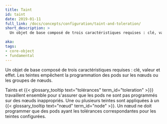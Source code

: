 ```yaml
---
title: Taint
id: taint
date: 2019-01-11
full_link: /docs/concepts/configuration/taint-and-toleration/
short_description: >
  Un objet de base composé de trois caractéristiques requises : clé, valeur et effet. Les teintes empêchent la programmation des pods sur les nœuds ou les groupes de nœuds.

aka:
tags:
- core-object
- fundamental
---
```

 Un objet de base composé de trois caractéristiques requises : clé, valeur et effet. Les teintes empêchent la programmation des pods sur les nœuds ou les groupes de nœuds.

<!--more-->

Taints et {{< glossary_tooltip text="tolérances" term_id="toleration" >}}} travaillent ensemble pour s'assurer que les pods ne sont pas programmés sur des nœuds inappropriés. Une ou plusieurs teintes sont appliquées à un {{< glossary_tooltip text="nœud" term_id="node" >}}. Un nœud ne doit programmer que des pods ayant les tolérances correspondantes pour les teintes configurées.
